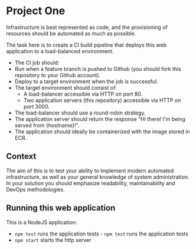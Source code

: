 # Project One	
Infrastructure is best represented as code, and the provisioning of resources should be automated as much as possible.	

The task here is to create a CI build pipeline that deploys this web application to a load-balanced	
environment.

 * The CI job should:	
  * Run when a feature branch is pushed to Github (you should fork this repository to your Github account).
  * Deploy to a target environment when the job is successful.	
* The target environment should consist of:	
  * A load-balancer accessible via HTTP on port 80.	
  * Two application servers (this repository) accessible via HTTP on port 3000.	
* The load-balancer should use a round-robin strategy.	
* The application server should return the response "Hi there! I'm being served from {hostname}!".	
* The application should ideally be containerized with the image stored in ECR.

 ## Context	
The aim of this is to test your ability to implement modern automated infrastructure, as well as your general knowledge of system administration. In your solution you should emphasize readability, maintainability and DevOps methodologies.	
 ## Running this web application	
 This is a NodeJS application:

- `npm test` runs the application tests	- `npm test` runs the application tests
- `npm start` starts the http server
